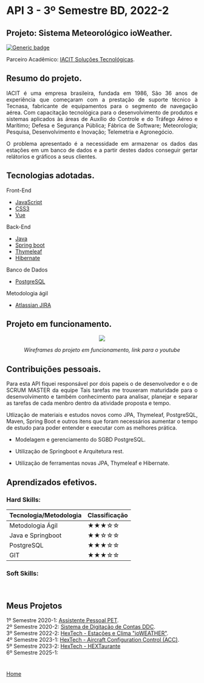 # API 3 - 3º Semestre BD, 2022-2

## Projeto: Sistema Meteorológico ioWeather.

[![Generic badge](https://img.shields.io/badge/GitHub-Repositório-blue.svg)](https://github.com/GroupHextech/HEXTECH-API3sem)

Parceiro Acadêmico: [IACIT Soluções Tecnológicas](https://www.iacit.com.br/).

## Resumo do projeto.
<p align="justify">IACIT é uma empresa brasileira, fundada em 1986, São 36 anos de experiência que começaram com a prestação de suporte técnico à Tecnasa, fabricante de equipamentos para o segmento de navegação aérea. Com capacitação tecnológica para o desenvolvimento de produtos e sistemas aplicados às áreas de Auxílio do Controle e do Tráfego Aéreo e Marítimo; Defesa e Segurança Pública; Fábrica de Software; Meteorologia; Pesquisa, Desenvolvimento e Inovação; Telemetria e Agronegócio.</p>

<p align="justify">O problema apresentado é a necessidade em armazenar os dados das estações em um banco de dados e a partir destes dados conseguir gertar relátorios e gráficos a seus clientes.</p>

## Tecnologias adotadas.
<summary>Front-End</summary>

- [JavaScript](https://www.javascript.com)
- [CSS3](https://www.w3schools.com/css/)
- [Vue](https://vuejs.org/guide/quick-start)

<summary>Back-End</summary>

- [Java](https://www.java.com/pt-BR/)
- [Spring boot](https://spring.io/projects/spring-boot)
- [Thymeleaf](https://www.thymeleaf.org/)
- [Hibernate](https://hibernate.org/)

<summary>Banco de Dados</summary>

- [PostgreSQL](https://www.postgresql.org/)

<summary>Metodologia ágil</summary>

- [Atlassian JIRA](https://www.atlassian.com/br/software/jira)

## Projeto em funcionamento.
<div align="center">

[![](http://img.youtube.com/vi/h1t4SODqV5s/0.jpg)](https://youtu.be/h1t4SODqV5s "HexTech ioWeather")

*Wireframes do projeto em funcionamento, link para o youtube*
</div>

## Contribuições pessoais.
<p align="justify">Para esta API fiquei responsável por dois papeis o de desenvolvedor e o de SCRUM MASTER da equipe
Tais tarefas me trouxeram maturidade para o desenvolvimento e também conhecimento para analisar, planejar e separar as tarefas de cada menbro dentro da atividade proposta e tempo.</p>

<p align="justify">Utlização de materiais e estudos novos como JPA, Thymeleaf, PostgreSQL, Maven, Spring Boot e outros itens que foram necessários aumentar o tempo de estudo para poder entender e executar com as melhores prática.<p>

- <p align="justify">Modelagem e gerenciamento do SGBD PostgreSQL.</p>
- <p align="justify">Utilização de Springboot e Arquitetura rest.</p>
- <p align="justify">Utilização de ferramentas novas JPA, Thymeleaf e Hibernate.<p>
<!--
<details>
<summary>Banco de Dados</summary>
  
### Modelagem do BD e Utilização do PostgreSQL:
<p align="justify">Executei a conexão do banco de dados com a aplicação, por meio da pasta Wallet e configurando todo o ambiente em que o Banco de dados estava hospedado.</p>

### Implementação de Views, Triggers e Procedures:
<p align="justify">Desenvolvi consultas SQL eficientes para atender às demandas do aplicativo. Utilizei PL/SQL quando necessário para criar procedimentos armazenados e funções que possam melhorar o desempenho.</p>
</details>

<details>
<summary>Back-end</summary>

### Springboot:
<p align="justify">Implementado o projeto utilizando Spring Boot, Spring Security e Spring Data. Com Spring Boot, alimentei o dashboard e cards via requisições HTTP em arquitetura REST. O Spring Security foi aplicado para criptografar dados sensíveis, e o Spring Data, para operações com o banco de dados.</p>

### Java:
<p align="justify">Aprendizado em tratamento de execeções em back-end java, e utilização de listas e arrays para manipulação com dados buscados do banco de dados Oracle.</p>

</details>
-->
## Aprendizados efetivos.

### Hard Skills:

| Tecnologia/Metodologia | Classificação|
| ----- | ----- |
| Metodologia Ágil | ★★★☆☆ |
| Java e Springboot | ★★☆☆☆ |
| PostgreSQL | ★★★☆☆ |
| GIT | ★★★☆☆ |

### Soft Skills:
<!--
| Habilidade | Classificação |
| ----- | ----- |
| Estratégico | ★★★★★★☆☆☆☆ |
| Analítico | ★★★★★☆☆☆☆☆ |
| Organização | ★★★★★★★☆☆☆ |
| Foco | ★★★★★★★★☆☆ |
| Empatia | ★★★★☆☆☆☆☆☆ |

#### Gestão de Tempo:
<p align="justify">Grupo com o menor número de participantes em relação aos demais e com algumas baixas ao longo do semestre a gestão de tempo foi fundamental para o desenvolvimento do projeto acompanhando cada tasks com atenção aos prazos e entregas de sprints.</p>

#### Comunicação:
<p align="justify">Comunicação e troca de informações de forma clara entre cliente, PO e membros do grupo, evitando assim mal-entedimentos e garantindo alinhamento em busca do objetivo que é a entrega da sprint e projeto final.</p>

#### Trabalho em Equipe:
<p align="justify">Colaboração e o apoio mútuo, permitindo que as habilidades individuais se complementem, resultando assim em um ambiente em que todos buscam alcançar os objetivos do projeto.</p>
-->
<br>

## Meus Projetos

1º Semestre 2020-1: [Assistente Pessoal PET](./sem1_api.md). <br/>
2º Semestre 2020-2: [Sistema de Digitação de Contas DDC](./sem2_api.md). <br/>
3º Semestre 2022-2: [HexTech - Estações e Clima "ioWEATHER"](./sem3_api.md). <br/>
4º Semestre 2023-1: [HexTech - Aircraft Configuration Control (ACC)](./sem4_api.md). <br/>
5º Semestre 2023-2: [HexTech - HEXTaurante](./sem5_api.md) <br/> 
6º Semestre 2025-1: <br/>

#

[Home](../README.md)